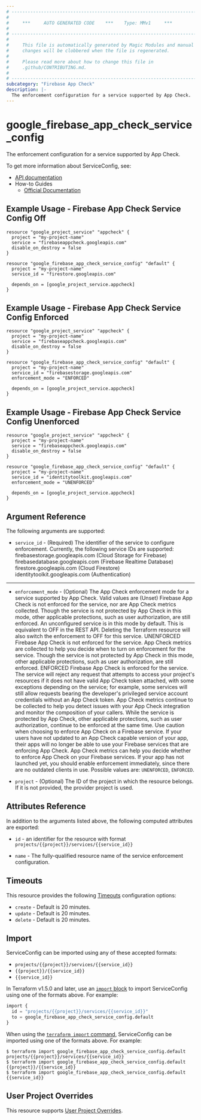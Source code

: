 ```yaml
---
# ----------------------------------------------------------------------------
#
#     ***     AUTO GENERATED CODE    ***    Type: MMv1     ***
#
# ----------------------------------------------------------------------------
#
#     This file is automatically generated by Magic Modules and manual
#     changes will be clobbered when the file is regenerated.
#
#     Please read more about how to change this file in
#     .github/CONTRIBUTING.md.
#
# ----------------------------------------------------------------------------
subcategory: "Firebase App Check"
description: |-
  The enforcement configuration for a service supported by App Check.
---
```


# google_firebase_app_check_service_config

The enforcement configuration for a service supported by App Check.


To get more information about ServiceConfig, see:

* [API documentation](https://firebase.google.com/docs/reference/appcheck/rest/v1/projects.services)
* How-to Guides
    * [Official Documentation](https://firebase.google.com/docs/app-check)

## Example Usage - Firebase App Check Service Config Off


```hcl
resource "google_project_service" "appcheck" {
  project = "my-project-name"
  service = "firebaseappcheck.googleapis.com"
  disable_on_destroy = false
}

resource "google_firebase_app_check_service_config" "default" {
  project = "my-project-name"
  service_id = "firestore.googleapis.com"

  depends_on = [google_project_service.appcheck]
}
```
## Example Usage - Firebase App Check Service Config Enforced


```hcl
resource "google_project_service" "appcheck" {
  project = "my-project-name"
  service = "firebaseappcheck.googleapis.com"
  disable_on_destroy = false
}

resource "google_firebase_app_check_service_config" "default" {
  project = "my-project-name"
  service_id = "firebasestorage.googleapis.com"
  enforcement_mode = "ENFORCED"

  depends_on = [google_project_service.appcheck]
}
```
## Example Usage - Firebase App Check Service Config Unenforced


```hcl
resource "google_project_service" "appcheck" {
  project = "my-project-name"
  service = "firebaseappcheck.googleapis.com"
  disable_on_destroy = false
}

resource "google_firebase_app_check_service_config" "default" {
  project = "my-project-name"
  service_id = "identitytoolkit.googleapis.com"
  enforcement_mode = "UNENFORCED"

  depends_on = [google_project_service.appcheck]
}
```

## Argument Reference

The following arguments are supported:


* `service_id` -
  (Required)
  The identifier of the service to configure enforcement. Currently, the following service IDs are supported:
    firebasestorage.googleapis.com (Cloud Storage for Firebase)
    firebasedatabase.googleapis.com (Firebase Realtime Database)
    firestore.googleapis.com (Cloud Firestore)
    identitytoolkit.googleapis.com (Authentication)


- - -


* `enforcement_mode` -
  (Optional)
  The App Check enforcement mode for a service supported by App Check. Valid values are
  (Unset)
  Firebase App Check is not enforced for the service, nor are App Check metrics collected.
  Though the service is not protected by App Check in this mode, other applicable protections,
  such as user authorization, are still enforced. An unconfigured service is in this mode by default.
  This is equivalent to OFF in the REST API. Deleting the Terraform resource will also switch the
  enforcement to OFF for this service.
  UNENFORCED
  Firebase App Check is not enforced for the service. App Check metrics are collected to help you
  decide when to turn on enforcement for the service. Though the service is not protected by App Check
  in this mode, other applicable protections, such as user authorization, are still enforced.
  ENFORCED
  Firebase App Check is enforced for the service. The service will reject any request that attempts to
  access your project's resources if it does not have valid App Check token attached, with some exceptions
  depending on the service; for example, some services will still allow requests bearing the developer's
  privileged service account credentials without an App Check token. App Check metrics continue to be
  collected to help you detect issues with your App Check integration and monitor the composition of your
  callers. While the service is protected by App Check, other applicable protections, such as user
  authorization, continue to be enforced at the same time.
  Use caution when choosing to enforce App Check on a Firebase service. If your users have not updated
  to an App Check capable version of your app, their apps will no longer be able to use your Firebase
  services that are enforcing App Check. App Check metrics can help you decide whether to enforce App
  Check on your Firebase services.
  If your app has not launched yet, you should enable enforcement immediately, since there are no outdated
  clients in use.
  Possible values are: `UNENFORCED`, `ENFORCED`.

* `project` - (Optional) The ID of the project in which the resource belongs.
    If it is not provided, the provider project is used.



## Attributes Reference

In addition to the arguments listed above, the following computed attributes are exported:

* `id` - an identifier for the resource with format `projects/{{project}}/services/{{service_id}}`

* `name` -
  The fully-qualified resource name of the service enforcement configuration.


## Timeouts

This resource provides the following
[Timeouts](https://developer.hashicorp.com/terraform/plugin/sdkv2/resources/retries-and-customizable-timeouts) configuration options:

- `create` - Default is 20 minutes.
- `update` - Default is 20 minutes.
- `delete` - Default is 20 minutes.

## Import


ServiceConfig can be imported using any of these accepted formats:

* `projects/{{project}}/services/{{service_id}}`
* `{{project}}/{{service_id}}`
* `{{service_id}}`


In Terraform v1.5.0 and later, use an [`import` block](https://developer.hashicorp.com/terraform/language/import) to import ServiceConfig using one of the formats above. For example:

```tf
import {
  id = "projects/{{project}}/services/{{service_id}}"
  to = google_firebase_app_check_service_config.default
}
```

When using the [`terraform import` command](https://developer.hashicorp.com/terraform/cli/commands/import), ServiceConfig can be imported using one of the formats above. For example:

```
$ terraform import google_firebase_app_check_service_config.default projects/{{project}}/services/{{service_id}}
$ terraform import google_firebase_app_check_service_config.default {{project}}/{{service_id}}
$ terraform import google_firebase_app_check_service_config.default {{service_id}}
```

## User Project Overrides

This resource supports [User Project Overrides](https://registry.terraform.io/providers/hashicorp/google/latest/docs/guides/provider_reference#user_project_override).
